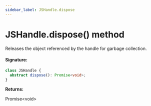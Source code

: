 ```yaml
---
sidebar_label: JSHandle.dispose
---
```


# JSHandle.dispose() method

Releases the object referenced by the handle for garbage collection.

#### Signature:

```typescript
class JSHandle {
  abstract dispose(): Promise<void>;
}
```

**Returns:**

Promise&lt;void&gt;
